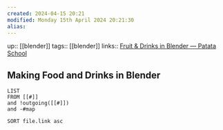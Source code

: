 ```yaml
---
created: 2024-04-15 20:21
modified: Monday 15th April 2024 20:21:30
alias:
---
```

up::  [[blender]]
tags:: [[blender]]
links:: [Fruit & Drinks in Blender — Patata School](https://www.patataschool.com/fruit-drinks-in-blender)
## Making Food and Drinks in Blender

```dataview
LIST
FROM [[#]]
and !outgoing([[#]])
and -#map

SORT file.link asc
```
